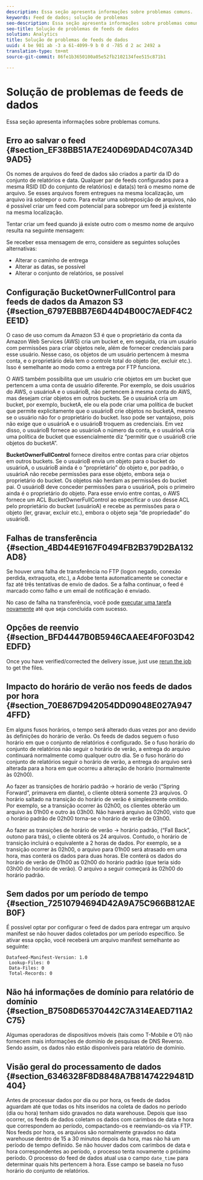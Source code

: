 ```yaml
---
description: Essa seção apresenta informações sobre problemas comuns.
keywords: Feed de dados; solução de problemas
seo-description: Essa seção apresenta informações sobre problemas comuns.
seo-title: Solução de problemas de feeds de dados
solution: Analytics
title: Solução de problemas de feeds de dados
uuid: 4 be 981 ab -3 a 61-4099-9 b 0 d -785 d 2 ac 2492 a
translation-type: tm+mt
source-git-commit: 86fe1b3650100a05e52fb2102134fee515c871b1

---
```



# Solução de problemas de feeds de dados

Essa seção apresenta informações sobre problemas comuns.

## Erro ao salvar o feed {#section_EF38BB51A7E240D69DAD4C07A34D9AD5}

Os nomes de arquivos do feed de dados são criados a partir da ID do conjunto de relatórios e data. Qualquer par de feeds configurados para a mesma RSID (ID do conjunto de relatórios) e data(s) terá o mesmo nome de arquivo. Se esses arquivos forem entregues na mesma localização, um arquivo irá sobrepor o outro. Para evitar uma sobreposição de arquivos, não é possível criar um feed com potencial para sobrepor um feed já existente na mesma localização.

Tentar criar um feed quando já existe outro com o mesmo nome de arquivo resulta na seguinte mensagem:

Se receber essa mensagem de erro, considere as seguintes soluções alternativas:

* Alterar o caminho de entrega
* Alterar as datas, se possível
* Alterar o conjunto de relatórios, se possível

## Configuração BucketOwnerFullControl para feeds de dados da Amazon S3 {#section_6797EBBB7E6D44D4B00C7AEDF4C2EE1D}

O caso de uso comum da Amazon S3 é que o proprietário da conta da Amazon Web Services (AWS) cria um bucket e, em seguida, cria um usuário com permissões para criar objetos nele, além de fornecer credenciais para esse usuário. Nesse caso, os objetos de um usuário pertencem à mesma conta, e o proprietário dela tem o controle total do objeto (ler, excluir etc.). Isso é semelhante ao modo como a entrega por FTP funciona.

O AWS também possibilita que um usuário crie objetos em um bucket que pertencem a uma conta de usuário diferente. Por exemplo, se dois usuários do AWS, o usuárioA e o usuárioB, não pertencem à mesma conta do AWS, mas desejam criar objetos em outros buckets. Se o usuárioA cria um bucket, por exemplo, bucketA, ele ou ela pode criar uma política de bucket que permite explicitamente que o usuárioB crie objetos no bucketA, mesmo se o usuário não for o proprietário do bucket. Isso pode ser vantajoso, pois não exige que o usuárioA e o usuárioB troquem as credenciais. Em vez disso, o usuárioB fornece ao usuárioA o número da conta, e o usuárioA cria uma política de bucket que essencialmente diz “permitir que o usuárioB crie objetos do bucketA”.

**BucketOwnerFullControl** fornece direitos entre contas para criar objetos em outros buckets. Se o usuárioB envia um objeto para o bucket do usuárioA, o usuárioB ainda é o “proprietário” do objeto e, por padrão, o usuárioA não recebe permissões para esse objeto, embora seja o proprietário do bucket. Os objetos não herdam as permissões do bucket pai. O usuárioB deve conceder permissões para o usuárioA, pois o primeiro ainda é o proprietário do objeto. Para esse envio entre contas, o AWS fornece um ACL BucketOwnerFullControl ao especificar o uso desse ACL pelo proprietário do bucket (usuárioA) e recebe as permissões para o objeto (ler, gravar, excluir etc.), embora o objeto seja “de propriedade” do usuárioB.

## Falhas de transferência {#section_4BD44E9167F0494FB2B379D2BA132AD8}

Se houver uma falha de transferência no FTP (logon negado, conexão perdida, extraquota, etc.), a Adobe tenta automaticamente se conectar e faz até três tentativas de envio de dados. Se a falha continuar, o feed é marcado como falho e um email de notificação é enviado.

No caso de falha na transferência, você pode [executar uma tarefa novamente](../../export/analytics-data-feed/c-df-jobs/t-job-rerun.md#task_FF9CD08685944E1EBB0CCA02F581C501) até que seja concluída com sucesso.

## Opções de reenvio {#section_BFD4447B0B5946CAAEE4F0F03D42EDFD}

Once you have verified/corrected the delivery issue, just use [rerun the job](../../export/analytics-data-feed/c-df-jobs/t-job-rerun.md#task_FF9CD08685944E1EBB0CCA02F581C501) to get the files.

## Impacto do horário de verão nos feeds de dados por hora {#section_70E867D942054DD09048E027A9474FFD}

Em alguns fusos horários, o tempo será alterado duas vezes por ano devido às definições do horário de verão. Os feeds de dados seguem o fuso horário em que o conjunto de relatórios é configurado. Se o fuso horário do conjunto de relatórios não seguir o horário de verão, a entrega do arquivo continuará normalmente como qualquer outro dia. Se o fuso horário do conjunto de relatórios seguir o horário de verão, a entrega do arquivo será alterada para a hora em que ocorreu a alteração de horário (normalmente às 02h00).

Ao fazer as transições de horário padrão -&gt; horário de verão (“Spring Forward”, primavera em diante), o cliente obterá somente 23 arquivos. O horário saltado na transição do horário de verão é simplesmente omitido. Por exemplo, se a transição ocorrer às 02h00, os clientes obterão um arquivo às 01h00 e outro às 03h00. Não haverá arquivo às 02h00, visto que o horário padrão de 02h00 torna-se o horário de verão de 03h00.

Ao fazer as transições de horário de verão -&gt; horário padrão, (“Fall Back”, outono para trás), o cliente obterá os 24 arquivos. Contudo, o horário de transição incluirá o equivalente a 2 horas de dados. Por exemplo, se a transição ocorrer às 02h00, o arquivo para 01h00 será atrasado em uma hora, mas conterá os dados para duas horas. Ele conterá os dados do horário de verão de 01h00 as 02h00 do horário padrão (que teria sido 03h00 do horário de verão). O arquivo a seguir começará às 02h00 do horário padrão.

## Sem dados por um período de tempo {#section_72510794694D42A9A75C966B812AEB0F}

É possível optar por configurar o feed de dados para entregar um arquivo manifest se não houver dados coletados por um período específico. Se ativar essa opção, você receberá um arquivo manifest semelhante ao seguinte:

```
Datafeed-Manifest-Version: 1.0
 Lookup-Files: 0
 Data-Files: 0
 Total-Records: 0
```

## Não há informações de domínio para relatório de domínio {#section_B7508D65370442C7A314EAED711A2C75}

Algumas operadoras de dispositivos móveis (tais como T-Mobile e O1) não fornecem mais informações de domínio de pesquisas de DNS Reverso. Sendo assim, os dados não estão disponíveis para relatório de domínio.

## Visão geral do processamento de dados {#section_6346328F8D8848A7B81474229481D404}

Antes de processar dados por dia ou por hora, os feeds de dados aguardam até que todas os hits inseridos na coleta de dados no período (dia ou hora) tenham sido gravados no data warehouse. Depois que isso ocorrer, os feeds de dados coletam os dados com carimbos de data e hora que correspondem ao período, compactando-os e reenviando-os via FTP. Nos feeds por hora, os arquivos são normalmente gravados no data warehouse dentro de 15 a 30 minutos depois da hora, mas não há um período de tempo definido. Se não houver dados com carimbos de data e hora correspondentes ao período, o processo tenta novamente o próximo período. O processo do feed de dados atual usa o campo `date_time` para determinar quais hits pertencem à hora. Esse campo se baseia no fuso horário do conjunto de relatórios.

